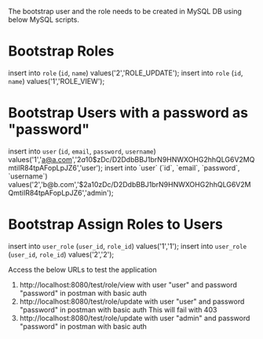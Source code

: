 The bootstrap user and the role needs to be created in MySQL DB 
using below MySQL scripts.

# Bootstrap Roles
insert into `role` (`id`, `name`) values('2','ROLE_UPDATE');
insert into `role` (`id`, `name`) values('1','ROLE_VIEW');

# Bootstrap Users with a password as "password"
insert into `user` (`id`, `email`, `password`, `username`) values('1','a@a.com','$2a$10$zDc/D2DdbBBJ1brN9HNWXOHG2hhQLG6V2MQmtiIR84tpAFopLpJZ6','user');
insert into `user` (`id`, `email`, `password`, `username`) values('2','b@b.com','$2a$10$zDc/D2DdbBBJ1brN9HNWXOHG2hhQLG6V2MQmtiIR84tpAFopLpJZ6','admin');


# Bootstrap Assign Roles to Users
insert into `user_role` (`user_id`, `role_id`) values('1','1');
insert into `user_role` (`user_id`, `role_id`) values('2','2');






 Access the below URLs to test the application
1. http://localhost:8080/test/role/view with user "user" and password "password" in postman with basic auth
2. http://localhost:8080/test/role/update with user "user" and password "password" in postman with basic auth
   This will fail with 403
3. http://localhost:8080/test/role/update with user "admin" and password "password" in postman with basic auth   
 